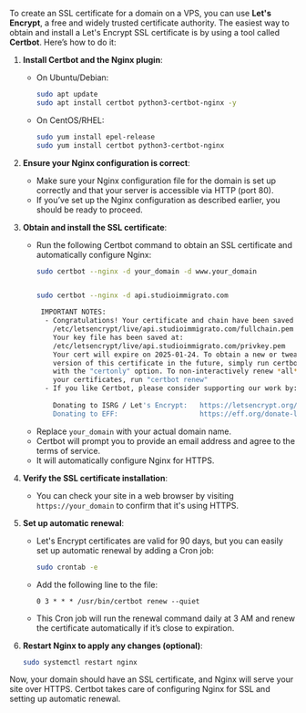 To create an SSL certificate for a domain on a VPS, you can use **Let's Encrypt**, a free and widely trusted certificate authority. The easiest way to obtain and install a Let's Encrypt SSL certificate is by using a tool called **Certbot**. Here’s how to do it:

1. **Install Certbot and the Nginx plugin**:
   - On Ubuntu/Debian:
     ```bash
     sudo apt update
     sudo apt install certbot python3-certbot-nginx -y
     ```
   - On CentOS/RHEL:
     ```bash
     sudo yum install epel-release
     sudo yum install certbot python3-certbot-nginx
     ```

2. **Ensure your Nginx configuration is correct**:
   - Make sure your Nginx configuration file for the domain is set up correctly and that your server is accessible via HTTP (port 80).
   - If you’ve set up the Nginx configuration as described earlier, you should be ready to proceed.

3. **Obtain and install the SSL certificate**:
   - Run the following Certbot command to obtain an SSL certificate and automatically configure Nginx:
     ```bash
     sudo certbot --nginx -d your_domain -d www.your_domain

     
     sudo certbot --nginx -d api.studioimmigrato.com

      IMPORTANT NOTES:
       - Congratulations! Your certificate and chain have been saved at:
         /etc/letsencrypt/live/api.studioimmigrato.com/fullchain.pem
         Your key file has been saved at:
         /etc/letsencrypt/live/api.studioimmigrato.com/privkey.pem
         Your cert will expire on 2025-01-24. To obtain a new or tweaked
         version of this certificate in the future, simply run certbot again
         with the "certonly" option. To non-interactively renew *all* of
         your certificates, run "certbot renew"
       - If you like Certbot, please consider supporting our work by:
      
         Donating to ISRG / Let's Encrypt:   https://letsencrypt.org/donate
         Donating to EFF:                    https://eff.org/donate-le
     ```
   - Replace `your_domain` with your actual domain name.
   - Certbot will prompt you to provide an email address and agree to the terms of service.
   - It will automatically configure Nginx for HTTPS.

4. **Verify the SSL certificate installation**:
   - You can check your site in a web browser by visiting `https://your_domain` to confirm that it's using HTTPS.

5. **Set up automatic renewal**:
   - Let's Encrypt certificates are valid for 90 days, but you can easily set up automatic renewal by adding a Cron job:
     ```bash
     sudo crontab -e
     ```
   - Add the following line to the file:
     ```
     0 3 * * * /usr/bin/certbot renew --quiet
     ```
   - This Cron job will run the renewal command daily at 3 AM and renew the certificate automatically if it’s close to expiration.

6. **Restart Nginx to apply any changes (optional)**:
   ```bash
   sudo systemctl restart nginx
   ```

Now, your domain should have an SSL certificate, and Nginx will serve your site over HTTPS. Certbot takes care of configuring Nginx for SSL and setting up automatic renewal.
